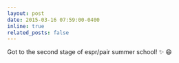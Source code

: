 ```yaml
---
layout: post
date: 2015-03-16 07:59:00-0400
inline: true
related_posts: false
---
```


Got to the second stage of espr/pair summer school! :sparkles: :smile:
